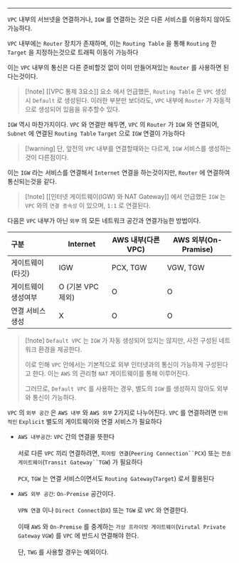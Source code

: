 
---

`VPC` 내부의 서브넷을 연결하거나, `IGW` 를 연결하는 것은 다른 서비스를 이용하지 않아도 가능하다.

`VPC` 내부에는 `Router` 장치가 존재하며, 이는 `Routing Table` 을 통해 `Routing` 한 `Target`  을 지정하는것으로 트래픽 이동이 가능하다

이는 `VPC` 내부의 통신은 다른 준비할것 없이 이미 만들어져있는 `Router`  를 사용하면 된다는것이다.

>[!note] [[VPC 통제 3요소]] 요소 에서 언급했든, `Routing Table` 은 `VPC` 생성시 `Default` 로 생성된다.
이러한 부분만 보더라도, `VPC` 내부에 `Router` 가 자동적으로 생성되어 있음을 유추할수 있다.

`IGW` 역시 마찬가지이다. `VPC` 와 연결만 해두면, `VPC` 의 `Router` 가 `IGW` 와 연결되어, `Subnet` 에 연결된 `Routing Table` `Target`  으로 `IGW` 연결이 가능하다

>[!warning] 단, 앞전의 `VPC` 내부를 연결할때와는 다르게, `IGW` 서비스를 생성하는것이 다른점이다.

이는 `IGW` 라는 서비스를 연결해서 `Internet` 연결을 하는것이지만, `Router` 에 연결하여 통신되는것을 같다.

>[!note]  [[인터넷 게이트웨이(IGW) 와 NAT Gateway]] 에서 언급했든 `IGW` 는 `VPC` 와의 `연결 종속성` 이 있으며, `1:1` 로 연결된다. 

다음은 `VPC` 내부가 아닌 `외부` 의 모든 네트워크 공간과 연결가능한 방법이다.

| 구분         | Internet      | AWS 내부(다른 VPC) | AWS 외부(On-Pramise) |
| :--------- | ------------- | -------------- | ------------------ |
| 게이트웨이(타깃)  | IGW           | PCX, TGW       | VGW, TGW           |
| 게이트웨이 생성여부 | O (기본 VPC 제외) | O              | O                  |
| 연결 서비스 생성  | X             | O              | O                  |

> [!note] `Default VPC` 는 `IGW` 가 자동 생성되어 있지는 않지만, 사전 구성된 네트워크 환경을 제공한다.
>
> 이로 인해 `VPC` 안에서는 기본적으로 외부 인터넷과의 통신이 가능하게 구성된다고 한다.
> 이는 `AWS` 의 관리형 `NAT` 게이트웨이를 통해 이루어진다.
>
> 그러므로, `Default VPC` 를 사용하는 경우, 별도의 `IGW` 를 생성하지 않아도 외부와 통신이 가능하다.

`VPC` 의 `외부 공간` 은  `AWS 내부` 와 `AWS 외부`  2가지로 나누어진다. 
`VPC` 를 연결하려면 `인위적인` `Explicit` 별도의 게이트웨이와 연결 서비스가 필요하다

- `AWS 내부공간`: `VPC` 간의 연결을 뜻한다<br><br>서로 다른 `VPC` 끼리 연결하려면, `피어링 연결`(`Peering Connection``PCX`) 또는 `전송 게이트웨이`(`Transit Gateway``TGW`) 가 필요하다<br><br>`PCX`, `TGW` 는 연결 서비스이면서도 `Routing Gateway`(`Target`) 로서 활용된다

- `AWS 외부 공간`: `On-Premise` 공간이다.<br><br>`VPN 연결` 이나 `Direct Connect`(`DX`) 또는 `TGW` 로 `VPC` 와 연결한다.<br><br>이때 `AWS` 와 `On-Premise` 를 중계하는 `가상 프라이빗 게이트웨이`(`Virutal Private Gateway` `VGW`) 를 `VPC` 에 반드시 연결해야 한다.<br><br>단, `TWG` 를 사용할 경우는 예외이다.

